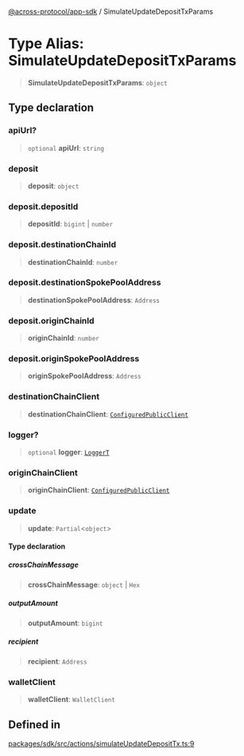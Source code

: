 [@across-protocol/app-sdk](../README.md) / SimulateUpdateDepositTxParams

# Type Alias: SimulateUpdateDepositTxParams

> **SimulateUpdateDepositTxParams**: `object`

## Type declaration

### apiUrl?

> `optional` **apiUrl**: `string`

### deposit

> **deposit**: `object`

### deposit.depositId

> **depositId**: `bigint` \| `number`

### deposit.destinationChainId

> **destinationChainId**: `number`

### deposit.destinationSpokePoolAddress

> **destinationSpokePoolAddress**: `Address`

### deposit.originChainId

> **originChainId**: `number`

### deposit.originSpokePoolAddress

> **originSpokePoolAddress**: `Address`

### destinationChainClient

> **destinationChainClient**: [`ConfiguredPublicClient`](ConfiguredPublicClient.md)

### logger?

> `optional` **logger**: [`LoggerT`](LoggerT.md)

### originChainClient

> **originChainClient**: [`ConfiguredPublicClient`](ConfiguredPublicClient.md)

### update

> **update**: `Partial`\<`object`\>

#### Type declaration

##### crossChainMessage

> **crossChainMessage**: `object` \| `Hex`

##### outputAmount

> **outputAmount**: `bigint`

##### recipient

> **recipient**: `Address`

### walletClient

> **walletClient**: `WalletClient`

## Defined in

[packages/sdk/src/actions/simulateUpdateDepositTx.ts:9](https://github.com/across-protocol/toolkit/blob/d027d7c23e7230b7b5f439570f9efd60c1d715ce/packages/sdk/src/actions/simulateUpdateDepositTx.ts#L9)
